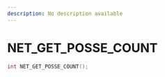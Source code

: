```yaml
---
description: No description available 
---
```


# NET_GET_POSSE_COUNT

```cpp
int NET_GET_POSSE_COUNT();
```